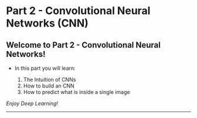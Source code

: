 # Part 2 - Convolutional Neural Networks (CNN)

## Welcome to Part 2 - Convolutional Neural Networks!

* In this part you will learn:

    1. The Intuition of CNNs
    2. How to build an CNN
    3. How to predict what is inside a single image

*Enjoy Deep Learning!*
<hr>
